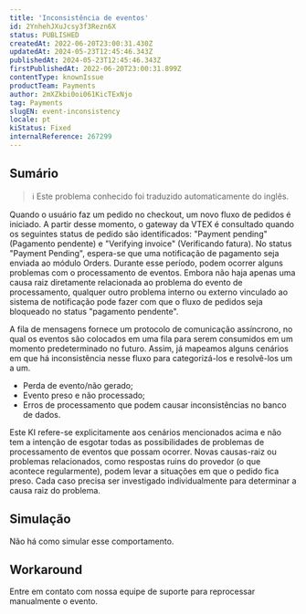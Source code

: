 ```yaml
---
title: 'Inconsistência de eventos'
id: 2YnhehJXuJcsy3f3Rezn6X
status: PUBLISHED
createdAt: 2022-06-20T23:00:31.430Z
updatedAt: 2024-05-23T12:45:46.343Z
publishedAt: 2024-05-23T12:45:46.343Z
firstPublishedAt: 2022-06-20T23:00:31.899Z
contentType: knownIssue
productTeam: Payments
author: 2mXZkbi0oi061KicTExNjo
tag: Payments
slugEN: event-inconsistency
locale: pt
kiStatus: Fixed
internalReference: 267299
---
```


## Sumário

>ℹ️ Este problema conhecido foi traduzido automaticamente do inglês.



Quando o usuário faz um pedido no checkout, um novo fluxo de pedidos é iniciado. A partir desse momento, o gateway da VTEX é consultado quando os seguintes status de pedido são identificados: "Payment pending" (Pagamento pendente) e "Verifying invoice" (Verificando fatura). No status "Payment Pending", espera-se que uma notificação de pagamento seja enviada ao módulo Orders. Durante esse período, podem ocorrer alguns problemas com o processamento de eventos. Embora não haja apenas uma causa raiz diretamente relacionada ao problema do evento de processamento, qualquer outro problema interno ou externo vinculado ao sistema de notificação pode fazer com que o fluxo de pedidos seja bloqueado no status "pagamento pendente".

A fila de mensagens fornece um protocolo de comunicação assíncrono, no qual os eventos são colocados em uma fila para serem consumidos em um momento predeterminado no futuro. Assim, já mapeamos alguns cenários em que há inconsistência nesse fluxo para categorizá-los e resolvê-los um a um.


- Perda de evento/não gerado;
- Evento preso e não processado;
- Erros de processamento que podem causar inconsistências no banco de dados.

Este KI refere-se explicitamente aos cenários mencionados acima e não tem a intenção de esgotar todas as possibilidades de problemas de processamento de eventos que possam ocorrer. Novas causas-raiz ou problemas relacionados, como respostas ruins do provedor (o que acontece regularmente), podem levar a situações em que o pedido fica preso. Cada caso precisa ser investigado individualmente para determinar a causa raiz do problema.

## Simulação



Não há como simular esse comportamento.



## Workaround


Entre em contato com nossa equipe de suporte para reprocessar manualmente o evento.





